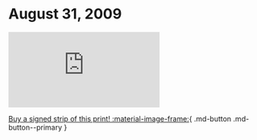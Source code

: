 # August 31, 2009

![](https://www.achewood.com/comic.php?date=08312009)

[Buy a signed strip of this print! :material-image-frame:](https://achewood-holiday-pop-up.myshopify.com/products/strip#08312009){ .md-button .md-button--primary }
